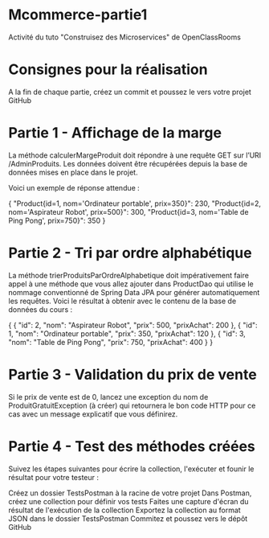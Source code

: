 # Mcommerce-partie1
Activité du tuto "Construisez des Microservices" de OpenClassRooms

# Consignes pour la réalisation
A la fin de chaque partie, créez un commit  et poussez le vers votre projet GitHub

# Partie 1 - Affichage de la marge
La méthode calculerMargeProduit doit répondre à  une requête GET sur l’URI   /AdminProduits. Les données doivent être récupérées depuis la base de données mises en place dans le projet.

Voici un exemple de réponse attendue : 

{
"Product{id=1, nom='Ordinateur portable', prix=350}": 230,
"Product{id=2, nom='Aspirateur Robot', prix=500}": 300,
"Product{id=3, nom='Table de Ping Pong', prix=750}": 350
}
 
# Partie 2 - Tri par ordre alphabétique
La méthode  trierProduitsParOrdreAlphabetique doit impérativement faire appel à une méthode que vous allez ajouter dans ProductDao  qui utilise le nommage conventionné de Spring Data JPA pour générer automatiquement les requêtes. Voici le résultat à obtenir avec le contenu de la base de données du cours :

{
{
"id": 2,
"nom": "Aspirateur Robot",
"prix": 500,
"prixAchat": 200
},
{
"id": 1,
"nom": "Ordinateur portable",
"prix": 350,
"prixAchat": 120
},
{
"id": 3,
"nom": "Table de Ping Pong",
"prix": 750,
"prixAchat": 400
}
}

# Partie 3 - Validation du prix de vente
Si le prix de vente est de 0, lancez une exception du nom de  ProduitGratuitException  (à créer) qui retournera le bon code HTTP pour ce cas avec un message explicatif que vous définirez.

# Partie 4 - Test des méthodes créées
Suivez les étapes suivantes pour écrire la collection, l'exécuter et founir le résultat pour votre testeur :

Créez un dossier  TestsPostman à la racine de votre projet
Dans Postman, créez une collection pour définir vos tests
Faites une capture d'écran du résultat de l'exécution de la collection
Exportez la collection au format JSON  dans le dossier  TestsPostman
Commitez et poussez vers le dépôt GitHub
